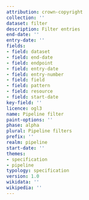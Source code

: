 ```yaml
---
attribution: crown-copyright
collection: ''
dataset: filter
description: Filter entries
end-date: ''
entry-date: ''
fields:
- field: dataset
- field: end-date
- field: endpoint
- field: entry-date
- field: entry-number
- field: field
- field: pattern
- field: resource
- field: start-date
key-field: ''
licence: ogl3
name: Pipeline filter
paint-options: ''
phase: alpha
plural: Pipeline filters
prefix: ''
realm: pipeline
start-date: ''
themes:
- specification
- pipeline
typology: specification
version: 1.0
wikidata: ''
wikipedia: ''
---
```

